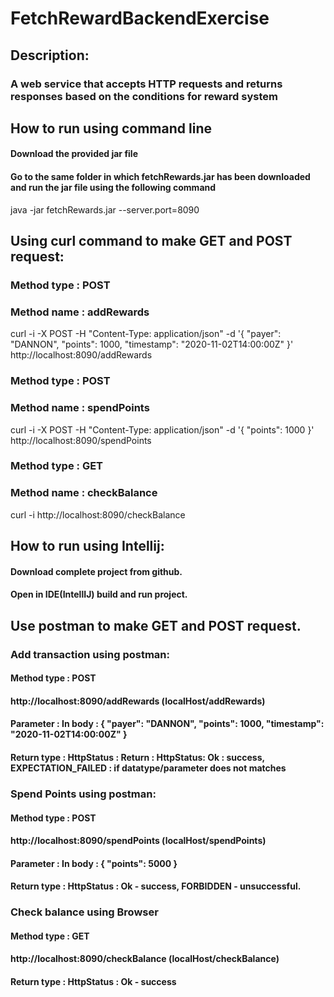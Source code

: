 # FetchRewardBackendExercise
## Description:
### A web service that accepts HTTP requests and returns responses based on the conditions for reward system

## How to run using command line
#### Download the provided jar file
#### Go to the same folder in which fetchRewards.jar has been downloaded and run the jar file using the following command
java -jar fetchRewards.jar  --server.port=8090

## Using curl command to make GET and POST request:

### Method type : POST
### Method name : addRewards
curl  -i -X POST -H "Content-Type: application/json"  -d '{ "payer": "DANNON", "points": 1000, "timestamp": "2020-11-02T14:00:00Z" }' http://localhost:8090/addRewards

### Method type : POST
### Method name : spendPoints
curl -i -X POST -H "Content-Type: application/json"  -d '{ "points": 1000 }'  http://localhost:8090/spendPoints

### Method type : GET
### Method name : checkBalance
curl -i http://localhost:8090/checkBalance


## How to run using Intellij:
#### Download complete project from github.
#### Open in IDE(IntellIJ) build and run project.

## Use postman to make GET and POST request.

### Add transaction using postman:
#### Method type : POST
#### http://localhost:8090/addRewards (localHost/addRewards)
#### Parameter : In body : { "payer": "DANNON", "points": 1000, "timestamp": "2020-11-02T14:00:00Z" }
#### Return type : HttpStatus : Return : HttpStatus: Ok : success,  EXPECTATION_FAILED : if datatype/parameter does not matches


###  Spend Points using postman:
#### Method type : POST
#### http://localhost:8090/spendPoints (localHost/spendPoints)
#### Parameter : In body : { "points": 5000 }
#### Return type : HttpStatus : Ok - success, FORBIDDEN - unsuccessful.

### Check balance using Browser
#### Method type : GET
#### http://localhost:8090/checkBalance (localHost/checkBalance)
#### Return type : HttpStatus : Ok - success


